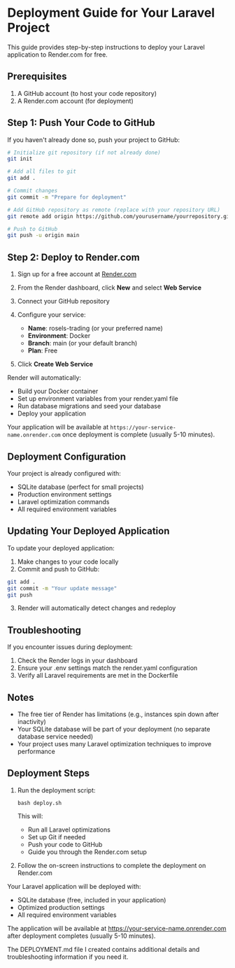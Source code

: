 # Deployment Guide for Your Laravel Project

This guide provides step-by-step instructions to deploy your Laravel application to Render.com for free.

## Prerequisites

1. A GitHub account (to host your code repository)
2. A Render.com account (for deployment)

## Step 1: Push Your Code to GitHub

If you haven't already done so, push your project to GitHub:

```bash
# Initialize git repository (if not already done)
git init

# Add all files to git
git add .

# Commit changes
git commit -m "Prepare for deployment"

# Add GitHub repository as remote (replace with your repository URL)
git remote add origin https://github.com/yourusername/yourrepository.git

# Push to GitHub
git push -u origin main
```

## Step 2: Deploy to Render.com

1. Sign up for a free account at [Render.com](https://render.com)
2. From the Render dashboard, click **New** and select **Web Service**
3. Connect your GitHub repository
4. Configure your service:
   - **Name**: rosels-trading (or your preferred name)
   - **Environment**: Docker
   - **Branch**: main (or your default branch)
   - **Plan**: Free

5. Click **Create Web Service**

Render will automatically:
- Build your Docker container
- Set up environment variables from your render.yaml file
- Run database migrations and seed your database
- Deploy your application

Your application will be available at `https://your-service-name.onrender.com` once deployment is complete (usually 5-10 minutes).

## Deployment Configuration

Your project is already configured with:

- SQLite database (perfect for small projects)
- Production environment settings
- Laravel optimization commands
- All required environment variables

## Updating Your Deployed Application

To update your deployed application:

1. Make changes to your code locally
2. Commit and push to GitHub:
```bash
git add .
git commit -m "Your update message"
git push
```
3. Render will automatically detect changes and redeploy

## Troubleshooting

If you encounter issues during deployment:

1. Check the Render logs in your dashboard
2. Ensure your .env settings match the render.yaml configuration
3. Verify all Laravel requirements are met in the Dockerfile

## Notes

- The free tier of Render has limitations (e.g., instances spin down after inactivity)
- Your SQLite database will be part of your deployment (no separate database service needed)
- Your project uses many Laravel optimization techniques to improve performance 

## Deployment Steps

1. Run the deployment script:
   ```
   bash deploy.sh
   ```
   This will:
   - Run all Laravel optimizations
   - Set up Git if needed
   - Push your code to GitHub
   - Guide you through the Render.com setup

2. Follow the on-screen instructions to complete the deployment on Render.com

Your Laravel application will be deployed with:
- SQLite database (free, included in your application)
- Optimized production settings
- All required environment variables

The application will be available at https://your-service-name.onrender.com after deployment completes (usually 5-10 minutes).

The DEPLOYMENT.md file I created contains additional details and troubleshooting information if you need it. 